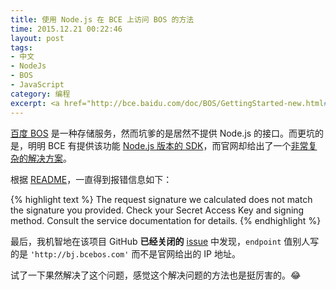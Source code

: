 ```yaml
---
title: 使用 Node.js 在 BCE 上访问 BOS 的方法
time: 2015.12.21 00:22:46
layout: post
tags:
- 中文
- NodeJs
- BOS
- JavaScript
category: 编程
excerpt: <a href="http://bce.baidu.com/doc/BOS/GettingStarted-new.html#BOS.E5.9F.BA.E6.9C.AC.E5.8A.9F.E8.83.BD.E4.BB.8B.E7.BB.8D" target="_blank">百度 BOS</a> 是一种存储服务，然而坑爹的是居然不提供 Node.js 的接口。而更坑的是，明明 BCE 有提供该功能 <a href="https://www.npmjs.com/package/baidubce-sdk" target="_blank">Node.js 版本的 SDK</a>，而官网却给出了一个<a href="http://bce.baidu.com/doc/BAE/GUIGettingStarted.html#Node.js" target="_blank">非常复杂的解决方案</a>。
---
```


<a href="http://bce.baidu.com/doc/BOS/GettingStarted-new.html#BOS.E5.9F.BA.E6.9C.AC.E5.8A.9F.E8.83.BD.E4.BB.8B.E7.BB.8D" target="_blank">百度 BOS</a> 是一种存储服务，然而坑爹的是居然不提供 Node.js 的接口。而更坑的是，明明 BCE 有提供该功能 <a href="https://www.npmjs.com/package/baidubce-sdk" target="_blank">Node.js 版本的 SDK</a>，而官网却给出了一个<a href="http://bce.baidu.com/doc/BAE/GUIGettingStarted.html#Node.js" target="_blank">非常复杂的解决方案</a>。

根据 <a href="https://www.npmjs.com/package/baidubce-sdk" target="_blank">README</a>，一直得到报错信息如下：

{% highlight text %}
The request signature we calculated does not match the signature you provided. Check your Secret Access Key and signing method. Consult the service documentation for details.
{% endhighlight %}

最后，我机智地在该项目 GitHub **已经关闭的** <a href="https://github.com/ecomfe/baidubce-sdk/issues/1" target="_blank">issue</a> 中发现，`endpoint` 值别人写的是 `'http://bj.bcebos.com'` 而不是官网给出的 IP 地址。

试了一下果然解决了这个问题，感觉这个解决问题的方法也是挺厉害的。:joy:
